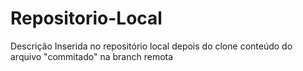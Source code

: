 # Repositorio-Local
Descrição Inserida no repositório local depois do clone
conteúdo do arquivo "commitado" na branch remota

